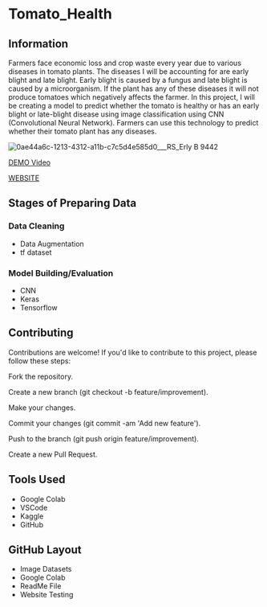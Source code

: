 # Tomato_Health


## Information

Farmers face economic loss and crop waste every year due to various diseases in tomato plants. The diseases I will be accounting for
are early blight and late blight. Early blight is caused by a fungus and late blight is caused by a microorganism. If the plant has 
any of these diseases it will not produce tomatoes which negatively affects the farmer. 
In this project, I will be creating a model to predict whether the tomato is healthy or has an early blight 
or late-blight disease using image classification using CNN (Convolutional Neural Network). 
Farmers can use this technology to predict whether their tomato plant has any diseases. 

![0ae44a6c-1213-4312-a11b-c7c5d4e585d0___RS_Erly B 9442](https://github.com/user-attachments/assets/ee904c58-04eb-4e8c-b79a-3b5c9443d765)

[DEMO Video](https://github.com/user-attachments/assets/6f3630c0-4889-4bbe-a1cd-89e4b0b5565c)




[WEBSITE](https://tomatoplantclassifier.streamlit.app/)


## Stages of Preparing Data

### Data Cleaning
- Data Augmentation
- tf dataset

### Model Building/Evaluation
- CNN
- Keras
- Tensorflow

## Contributing
Contributions are welcome! If you'd like to contribute to this project, please follow these steps:

Fork the repository.

Create a new branch (git checkout -b feature/improvement).

Make your changes.

Commit your changes (git commit -am 'Add new feature').

Push to the branch (git push origin feature/improvement).

Create a new Pull Request.

## Tools Used
- Google Colab
- VSCode
- Kaggle
- GitHub

## GitHub Layout

- Image Datasets
- Google Colab
- ReadMe File
- Website Testing


